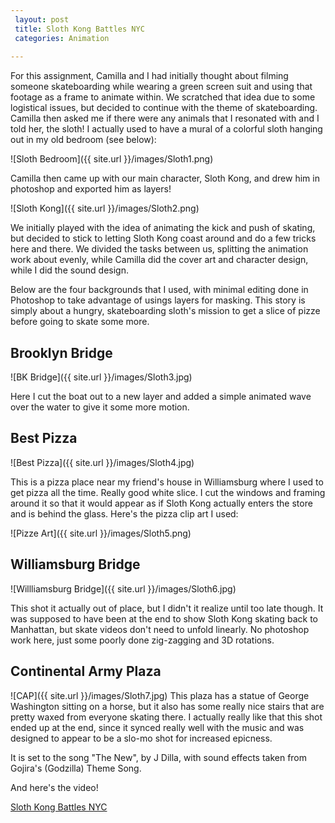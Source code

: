 ```yaml
---
 layout: post
 title: Sloth Kong Battles NYC
 categories: Animation
 
---
```


For this assignment, Camilla and I had initially thought about filming someone skateboarding while wearing a green screen suit and using that footage as a frame to animate within. We scratched that idea due to some logistical issues, but decided to continue with the theme of skateboarding. Camilla then asked me if there were any animals that I resonated with and I told her, the sloth! I actually used to have a mural of a colorful sloth hanging out in my old bedroom (see below):

![Sloth Bedroom]({{ site.url }}/images/Sloth1.png)

Camilla then came up with our main character, Sloth Kong, and drew him in photoshop and exported him as layers!

![Sloth Kong]({{ site.url }}/images/Sloth2.png)

We initially played with the idea of animating the kick and push of skating, but decided to stick to letting Sloth Kong coast around and do a few tricks here and there. We divided the tasks between us, splitting the animation work about evenly, while Camilla did the cover art and character design, while I did the sound design. 


Below are the four backgrounds that I used, with minimal editing done in Photoshop to take advantage of usings layers for masking. This story is simply about a hungry, skateboarding sloth's mission to get a slice of pizze before going to skate some more. 

## Brooklyn Bridge
![BK Bridge]({{ site.url }}/images/Sloth3.jpg)

Here I cut the boat out to a new layer and added a simple animated wave over the water to give it some more motion.

## Best Pizza
![Best Pizza]({{ site.url }}/images/Sloth4.jpg)

This is a pizza place near my friend's house in Williamsburg where I used to get pizza all the time. Really good white slice. I cut the windows and framing around it so that it would appear as if Sloth Kong actually enters the store and is behind the glass. Here's the pizza clip art I used:

![Pizze Art]({{ site.url }}/images/Sloth5.png)

## Williamsburg Bridge
![Willliamsburg Bridge]({{ site.url }}/images/Sloth6.jpg)

This shot it actually out of place, but I didn't it realize until too late though. It was supposed to have been at the end to show Sloth Kong skating back to Manhattan, but skate videos don't need to unfold linearly. No photoshop work here, just some poorly done zig-zagging and 3D rotations. 

## Continental Army Plaza
![CAP]({{ site.url }}/images/Sloth7.jpg)
This plaza has a statue of George Washington sitting on a horse, but it also has some really nice stairs that are pretty waxed from everyone skating there. I actually really like that this shot ended up at the end, since it synced really well with the music and was designed to appear to be a slo-mo shot for increased epicness. 

It is set to the song "The New", by J Dilla, with sound effects taken from Gojira's (Godzilla) Theme Song.

And here's the video!

[Sloth Kong Battles NYC](https://www.youtube.com/watch?v=MONsFX5SzZ4&feature=youtu.be)
